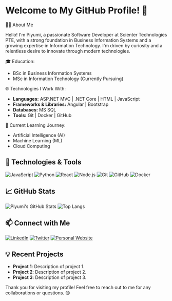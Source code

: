 # Welcome to My GitHub Profile! 🌟

👨‍💻 About Me

Hello! I'm Piyumi, a passionate Software Developer at Scienter Technologies PTE, with a strong foundation in Business Information Systems and a growing expertise in Information Technology. I'm driven by curiosity and a relentless desire to innovate through modern technologies.

🎓 Education:
- BSc in Business Information Systems
- MSc in Information Technology (Currently Pursuing)

🌐 Technologies I Work With:
- **Languages:** ASP.NET MVC | .NET Core | HTML | JavaScript
- **Frameworks & Libraries:** Angular | Bootstrap
- **Databases:** MS SQL
- **Tools:** Git | Docker | GitHub

🧠 Current Learning Journey:
- Artificial Intelligence (AI)
- Machine Learning (ML)
- Cloud Computing


## 🔧 Technologies & Tools

![JavaScript](https://img.shields.io/badge/-JavaScript-333333?style=flat&logo=javascript)
![Python](https://img.shields.io/badge/-Python-333333?style=flat&logo=python)
![React](https://img.shields.io/badge/-React-333333?style=flat&logo=react)
![Node.js](https://img.shields.io/badge/-Node.js-333333?style=flat&logo=node.js)
![Git](https://img.shields.io/badge/-Git-333333?style=flat&logo=git)
![GitHub](https://img.shields.io/badge/-GitHub-333333?style=flat&logo=github)
![Docker](https://img.shields.io/badge/-Docker-333333?style=flat&logo=docker)

## 📈 GitHub Stats

![Piyumi's GitHub Stats](https://github-readme-stats.vercel.app/api?username=PiyumiParameeDarshika&show_icons=true&theme=dark)
![Top Langs](https://github-readme-stats.vercel.app/api/top-langs/?username=PiyumiParameeDarshika&layout=compact&theme=dark)

## 📫 Connect with Me

[![LinkedIn](https://img.shields.io/badge/-LinkedIn-333333?style=flat&logo=linkedin)](https://www.linkedin.com/in/your-linkedin-profile/)
[![Twitter](https://img.shields.io/badge/-Twitter-333333?style=flat&logo=twitter)](https://twitter.com/your-twitter-profile)
[![Personal Website](https://img.shields.io/badge/-Website-333333?style=flat&logo=google-chrome)](https://your-personal-website.com/)

## 💡 Recent Projects

- **Project 1**: Description of project 1.
- **Project 2**: Description of project 2.
- **Project 3**: Description of project 3.

Thank you for visiting my profile! Feel free to reach out to me for any collaborations or questions. 😊
